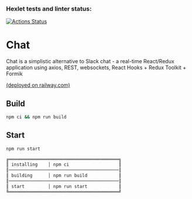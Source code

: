 ### Hexlet tests and linter status:
[![Actions Status](https://github.com/mariesukhova/frontend-project-12/workflows/hexlet-check/badge.svg)](https://github.com/mariesukhova/frontend-project-12/actions)

# Chat

Chat is a simplistic alternative to Slack chat - a real-time React/Redux application using axios, REST, websockets, React Hooks + Redux Toolkit + Formik

[(deployed on railway.com)](https://js-react-developer-project-12-production-56e3.up.railway.app/)

## Build

```sh
npm ci && npm run build
```

## Start

```sh
npm run start

╔══════════════════════════════════════════╗
║ installing    │ npm ci                   ║
║──────────────────────────────────────────║
║ building      │ npm run build            ║
║──────────────────────────────────────────║
║ start         │ npm run start            ║
╚══════════════════════════════════════════╝
```